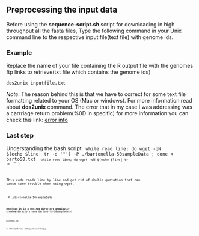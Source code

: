 ## Preprocessing the  input data
Before using the **sequence-script.sh** script for downloading in high throughput all the fasta files, Type the following command in your Unix command line to the respective input file(text file) with genome ids. 
### Example
Replace the name of your file containing the R output file with the genomes ftp links to retrieve(txt file which contains the genome ids)
```
dos2unix inputfile.txt
```
*Note*: The reason behind this is that we have to correct for some text file formatting related to your OS (Mac or windows). For more information read about **dos2unix** command. The error that in my case I was addressing was a carrriage return problem(%0D in specific) for more information you can check this link: 
[error info](https://stackoverflow.com/questions/22236197/how-to-remove-0d-from-end-of-url-when-using-wget)
### Last step
Understanding the bash script
<code>
while read line; do  wget -qN $(echo $line| tr -d '\"') -P ./bartonella-50sampleData ; done < barto50.txt
<code>
<code>while read line; do  wget -qN $(echo $line| tr -d '\"')<code> 

This code reads line by line and get rid of double quotation that can cause some trouble when  using wget.

<code>-P ./bartonella-50sampleData ;<code> 

**download it in a desired directory previously created**(directory name *bartonella-50sampleData*). 

<code>barto50.txt<code> 

**is the input file modify it accordingly.**
